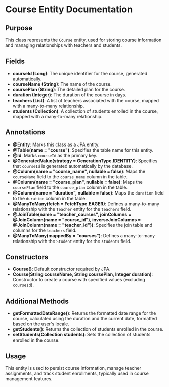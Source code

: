 # Course Entity Documentation

## Purpose

This class represents the `Course` entity, used for storing course information and managing relationships with teachers and students.

## Fields

- **courseId (Long)**: The unique identifier for the course, generated automatically.
- **courseName (String)**: The name of the course.
- **coursePlan (String)**: The detailed plan for the course.
- **duration (Integer)**: The duration of the course in days.
- **teachers (List<Teacher>)**: A list of teachers associated with the course, mapped with a many-to-many relationship.
- **students (Collection<Student>)**: A collection of students enrolled in the course, mapped with a many-to-many relationship.

## Annotations

- **@Entity**: Marks this class as a JPA entity.
- **@Table(name = "course")**: Specifies the table name for this entity.
- **@Id**: Marks `courseId` as the primary key.
- **@GeneratedValue(strategy = GenerationType.IDENTITY)**: Specifies that `courseId` is generated automatically by the database.
- **@Column(name = "course_name", nullable = false)**: Maps the `courseName` field to the `course_name` column in the table.
- **@Column(name = "course_plan", nullable = false)**: Maps the `coursePlan` field to the `course_plan` column in the table.
- **@Column(name = "duration", nullable = false)**: Maps the `duration` field to the `duration` column in the table.
- **@ManyToMany(fetch = FetchType.EAGER)**: Defines a many-to-many relationship with the `Teacher` entity for the `teachers` field.
- **@JoinTable(name = "teacher_courses", joinColumns = @JoinColumn(name = "course_id"), inverseJoinColumns = @JoinColumn(name = "teacher_id"))**: Specifies the join table and columns for the `teachers` field.
- **@ManyToMany(mappedBy = "courses")**: Defines a many-to-many relationship with the `Student` entity for the `students` field.

## Constructors

- **Course()**: Default constructor required by JPA.
- **Course(String courseName, String coursePlan, Integer duration)**: Constructor to create a course with specified values (excluding `courseId`).

## Additional Methods

- **getFormattedDateRange()**: Returns the formatted date range for the course, calculated using the duration and the current date, formatted based on the user's locale.
- **getStudents()**: Returns the collection of students enrolled in the course.
- **setStudents(Collection<Student> students)**: Sets the collection of students enrolled in the course.

## Usage

This entity is used to persist course information, manage teacher assignments, and track student enrollments, typically used in course management features.

